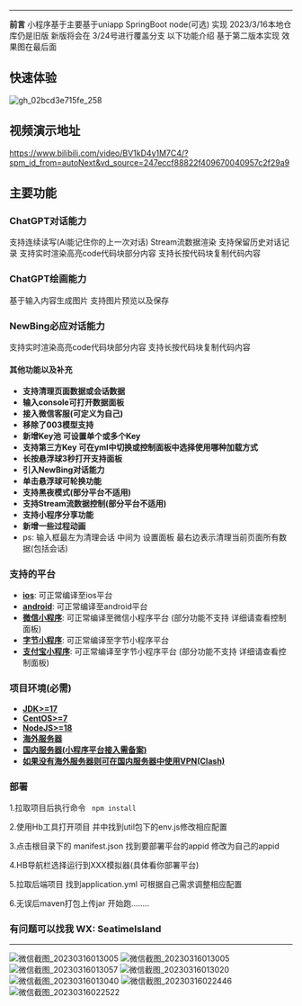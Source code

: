 -----------------


**前言** 小程序基于主要基于uniapp SpringBoot node(可选) 实现 2023/3/16本地仓库仍是旧版 新版将会在 3/24号进行覆盖分支
以下功能介绍 基于第二版本实现 效果图在最后面
## 快速体验
![gh_02bcd3e715fe_258](https://user-images.githubusercontent.com/87460202/225406059-b97b5bf4-2844-4261-a8dc-0893394a847a.jpg)
## 视频演示地址
https://www.bilibili.com/video/BV1kD4y1M7C4/?spm_id_from=autoNext&vd_source=247eccf88822f409670040957c2f29a9

## 主要功能

### ChatGPT对话能力

支持连续读写(Ai能记住你的上一次对话) Stream流数据渲染 支持保留历史对话记录 支持实时渲染高亮code代码块部分内容
支持长按代码块复制代码内容

### ChatGPT绘画能力

基于输入内容生成图片 支持图片预览以及保存

### NewBing必应对话能力

支持实时渲染高亮code代码块部分内容 支持长按代码块复制代码内容

#### 其他功能以及补充

* **支持清理页面数据或会话数据**
* **输入console可打开数据面板**
* **接入微信客服(可定义为自己)**
* **移除了003模型支持**
* **新增Key池 可设置单个或多个Key**
* **支持第三方Key 可在yml中切换或控制面板中选择使用哪种加载方式**
* **长按悬浮球3秒打开支持面板**
* **引入NewBing对话能力**
* **单击悬浮球可轮换功能**
* **支持黑夜模式(部分平台不适用)**
* **支持Stream流数据控制(部分平台不适用)**
* **支持小程序分享功能**
* **新增一些过程动画**
* ps: 输入框最左为清理会话 中间为 设置面板 最右边表示清理当前页面所有数据(包括会话)

### 支持的平台

* [**ios**](https://github.com/tensorflow/tensorflow/tree/master/tensorflow/tools/tf_sig_build_dockerfiles):
  可正常编译至ios平台
* [**android**](tensorflow_runtime_dockerfiles):
  可正常编译至android平台
* [**微信小程序**](manylinux2014_docker_images):
  可正常编译至微信小程序平台 (部分功能不支持 详细请查看控制面板)
* [**字节小程序**](https://github.com/uvarc/rivanna-docker):
  可正常编译至字节小程序平台
* [**支付宝小程序**](devinfra_windows_rbe):
  可正常编译至字节小程序平台 (部分功能不支持 详细请查看控制面板)

### 项目环境(必需)

* [**JDK>=17**](golang_install_guide)
* [**CentOS>=7**](golang_install_guide)
* [**NodeJS>=18**](golang_install_guide)
* [**海外服务器**](golang_install_guide)
* [**国内服务器(小程序平台接入需备案)**](golang_install_guide)
* [**如果没有海外服务器则可在国内服务器中使用VPN(Clash)**](golang_install_guide)

### 部署

1.拉取项目后执行命令
<code >
npm install
</code>

2.使用Hb工具打开项目 并中找到util包下的env.js修改相应配置

3.点击根目录下的 manifest.json 找到要部署平台的appid 修改为自己的appid

4.HB导航栏选择运行到XXX模拟器(具体看你部署平台)

5.拉取后端项目 找到application.yml 可根据自己需求调整相应配置

6.无误后maven打包上传jar 开始跑........

### 有问题可以找我 WX: SeatimeIsland



----------------------
![微信截图_20230316013005](https://user-images.githubusercontent.com/87460202/225406312-2e0c4080-ef2c-42ba-94f0-3467de6550de.png)
![微信截图_20230316013005](https://user-images.githubusercontent.com/87460202/225406292-2221d842-1edb-4493-88ad-fff838b67266.png)
![微信截图_20230316013057](https://user-images.githubusercontent.com/87460202/225406349-fb75d60a-4395-4503-9595-ed6b125327b5.png)
![微信截图_20230316013020](https://user-images.githubusercontent.com/87460202/225406370-6a2f01b9-bdd8-4f17-a9b0-a7515428a86a.png)
![微信截图_20230316013040](https://user-images.githubusercontent.com/87460202/225406573-5509048c-0aef-4a38-9d62-83659734cb1b.png)
![微信截图_20230316022446](https://user-images.githubusercontent.com/87460202/225406864-483b9b64-dc08-4eba-bcd7-ea29d89ad44b.png)
![微信截图_20230316022522](https://user-images.githubusercontent.com/87460202/225406987-e92a187c-6cb3-4b6f-85c1-ef5b504ee3e3.png)

